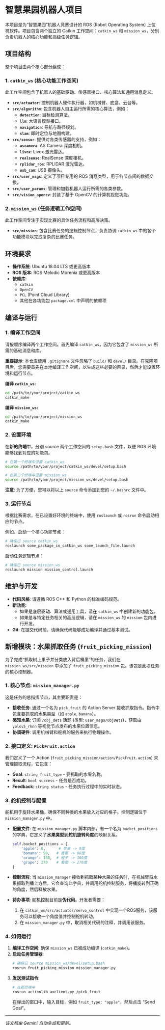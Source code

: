 # 智慧果园机器人项目

本项目是为“智慧果园”机器人竞赛设计的 ROS (Robot Operating System) 上位机软件。项目包含两个独立的 Catkin 工作空间：`catkin_ws` 和 `mission_ws`，分别负责机器人的核心功能和高级任务逻辑。

## 项目结构

整个项目由两个核心部分组成：

### 1. `catkin_ws` (核心功能工作空间)

此工作空间包含了机器人的基础驱动、传感器接口、核心算法和通用消息定义。

- **`src/actuator`**: 控制机器人硬件执行器，如机械臂、底盘、云台等。
- **`src/algorithm`**: 包含机器人自主运行所需的核心算法，例如：
    - **`detection`**: 目标检测算法。
    - **`llm`**: 大语言模型接口。
    - **`navigation`**: 导航与路径规划。
    - **`slam`**: 即时定位与地图构建。
- **`src/sensor`**: 提供对各类传感器的支持，例如：
    - **`ascamera`**: AS Camera 深度相机。
    - **`livox`**: Livox 激光雷达。
    - **`realsense`**: RealSense 深度相机。
    - **`rplidar_ros`**: RPLIDAR 激光雷达。
    - **`usb_cam`**: USB 摄像头。
- **`src/user_msgs`**: 定义了项目专用的 ROS 消息类型，用于各节点间的数据交换。
- **`src/user_params`**: 管理和加载机器人运行所需的各类参数。
- **`src/vision_opencv`**: 封装了基于 OpenCV 的计算机视觉功能。

### 2. `mission_ws` (任务逻辑工作空间)

此工作空间专注于实现比赛的具体任务流程和高层决策。

- **`src/mission`**: 包含比赛任务的逻辑控制节点，负责协调 `catkin_ws` 中的各个功能模块以完成复杂的比赛任务。

## 环境要求

- **操作系统**: Ubuntu 18.04 LTS 或更高版本
- **ROS 版本**: ROS Melodic Morenia 或更高版本
- **依赖库**:
    - `catkin`
    - `OpenCV`
    - `PCL` (Point Cloud Library)
    - 其他在各功能包 `package.xml` 中声明的依赖项

## 编译与运行

### 1. 编译工作空间

请按顺序编译两个工作空间。首先编译 `catkin_ws`，因为它包含了 `mission_ws` 所需的基础消息和库。

**重要提示**: 本仓库使用 `.gitignore` 文件忽略了 `build/` 和 `devel/` 目录。在克隆项目后，您需要首先在本地编译工作空间，以生成这些必要的目录，然后才能设置环境和运行节点。

**编译 `catkin_ws`:**
```bash
cd /path/to/your/project/catkin_ws
catkin_make
```

**编译 `mission_ws`:**
```bash
cd /path/to/your/project/mission_ws
catkin_make
```

### 2. 设置环境

在**新的终端**中，分别 source 两个工作空间的 `setup.bash` 文件，以便 ROS 环境能够找到对应的功能包。

```bash
# 在第一个终端中设置 catkin_ws
source /path/to/your/project/catkin_ws/devel/setup.bash

# 在第二个终端中设置 mission_ws
source /path/to/your/project/mission_ws/devel/setup.bash
```

**注意**: 为了方便，您可以将以上 `source` 命令添加到您的 `~/.bashrc` 文件中。

### 3. 运行节点

根据比赛需求，在已设置好环境的终端中，使用 `roslaunch` 或 `rosrun` 命令启动相应的节点。

例如，启动一个核心功能节点：
```bash
# 确保已 source catkin_ws
roslaunch some_package_in_catkin_ws some_launch_file.launch
```

启动任务逻辑节点：
```bash
# 确保已 source mission_ws
roslaunch mission mission_control.launch
```

## 维护与开发

- **代码风格**: 请遵循 ROS C++ 和 Python 的标准编码规范。
- **新功能**:
    - 如果是底层驱动、算法或通用工具，请在 `catkin_ws` 中创建新的功能包。
    - 如果是与特定任务相关的高层逻辑，请在 `mission_ws` 的 `mission` 包内进行开发。
- **Git**: 在提交代码前，请确保代码能够成功编译并通过基本测试。

## 新增模块：水果抓取任务 (`fruit_picking_mission`)

为了完成“抓取树上果子并分类放入背后桶里”的任务，我们在 `mission_ws/src/mission` 中添加了 `fruit_picking_mission` 包。该包是此项任务的核心控制器。

### 1. 核心节点: `mission_manager.py`

这是任务的总指挥节点，其主要职责是：

- **接收任务**: 通过一个名为 `pick_fruit` 的 Action Server 接收抓取指令。指令中包含要抓取的水果类型（如 `apple`, `banana`）。
- **感知水果**: 订阅 `/obj_dets` 话题 (类型: `user_msgs/ObjDets`)，获取由 `yolov5_rknn` 等视觉节点发布的水果位置信息。
- **协调硬件**: 调用机械臂和舵机的服务来执行物理操作。

### 2. 接口定义: `PickFruit.action`

我们定义了一个 Action (`fruit_picking_mission/action/PickFruit.action`) 来管理抓取流程，它包含：
- **Goal**: `string fruit_type` - 要抓取的水果名称。
- **Result**: `bool success` - 任务是否成功。
- **Feedback**: `string status` - 任务执行过程中的实时状态。

### 3. 舵机控制与配置

舵机用于旋转水果桶，确保不同种类的水果放入对应的格子。控制逻辑位于 `mission_manager.py` 中。

- **配置文件**: 在 `mission_manager.py` 脚本内部，有一个名为 `bucket_positions` 的字典，它定义了**水果类型**到**舵机旋转角度**的映射关系。

  ```python
  self.bucket_positions = {
      'apple': 0,      # 苹果 -> 0度
      'banana': 90,   # 香蕉 -> 90度
      'orange': 180,  # 橙子 -> 180度
      'grape': 270    # 葡萄 -> 270度
  }
  ```

- **控制流程**: 当 `mission_manager` 接收到抓取某种水果的任务时，在机械臂将水果抓取到桶上方后，它会查询此字典，并调用舵机控制服务，将桶旋转到正确的角度，然后释放水果。

- **待办事项**: 舵机控制目前是**伪代码**。开发者需要：
  1. 在 `catkin_ws/src/actuator/servo_control` 中实现一个ROS服务，该服务可以接收一个角度值并控制舵机转动。
  2. 在 `mission_manager.py` 中，取消相关代码的注释，并调用该服务。

### 4. 如何运行

1.  **编译工作空间**: 确保 `mission_ws` 已被成功编译 (`catkin_make`)。
2.  **启动任务管理器**:
    ```bash
    # 确保已 source mission_ws/devel/setup.bash
    rosrun fruit_picking_mission mission_manager.py
    ```
3.  **发送测试指令**:
    ```bash
    # 在新终端中
    rosrun actionlib axclient.py /pick_fruit
    ```
    在弹出的窗口中，输入目标，例如 `fruit_type: "apple"`，然后点击 “Send Goal”。

---
*该文档由 Gemini 自动生成和更新。*
